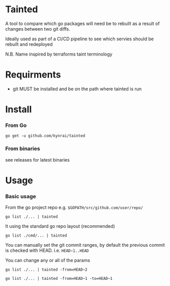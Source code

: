 # Tainted

A tool to compare which go packages will need be to rebuilt as a result of changes between two git diffs. 

Ideally used as part of a CI/CD pipeline to see which servies should be rebuilt and redeployed

N.B. Name inspired by terraforms taint terminology

# Requirments
- git MUST be installed and be on the path where tainted is run

# Install

### From Go
    go get -u github.com/kynrai/tainted

### From binaries
see releases for latest binaries

# Usage

### Basic usage
From the go project repo e.g. `$GOPATH/src/github.com/user/repo/`

    go list ./... | tainted

It using the standard go repo layout (recommended)

    go list ./cmd/... | tainted

You can manually set the git commit ranges, by default the previous commit is checked with HEAD. i.e. `HEAD~1..HEAD`

You can change any or all of the params

    go list ./... | tainted -from=HEAD~2

    go list ./... | tainted -from=HEAD~1 -to=HEAD~1


